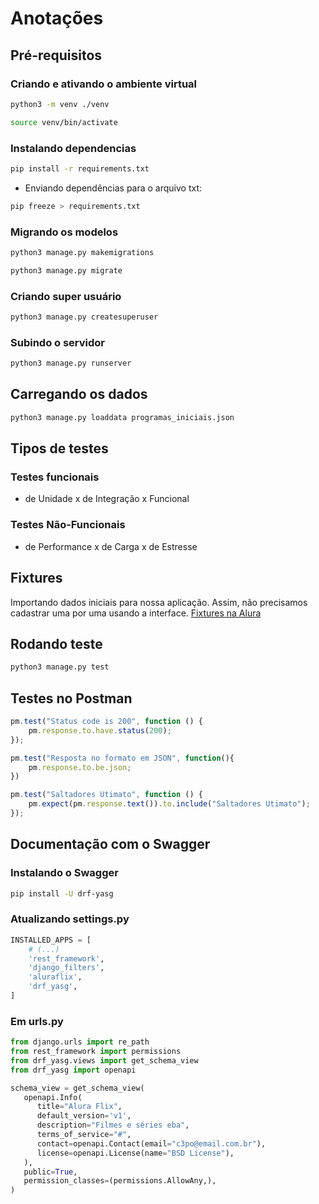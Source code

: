 # Anotações

## Pré-requisitos

### Criando e ativando o ambiente virtual

```bash
python3 -m venv ./venv
```

```bash
source venv/bin/activate
```

### Instalando dependencias

```bash
pip install -r requirements.txt
```

* Enviando dependências para o arquivo txt:

```bash
pip freeze > requirements.txt
```

### Migrando os modelos

```bash
python3 manage.py makemigrations
```

```bash
python3 manage.py migrate
```

### Criando super usuário

```bash
python3 manage.py createsuperuser
```

### Subindo o servidor

```bash
python3 manage.py runserver
```

## Carregando os dados

```bash
python3 manage.py loaddata programas_iniciais.json
```

## Tipos de testes

### Testes funcionais

* de Unidade x de Integração x Funcional

### Testes Não-Funcionais

* de Performance x de Carga x de Estresse

## Fixtures

Importando dados iniciais para nossa aplicação. Assim, não precisamos cadastrar uma por uma usando a interface. [Fixtures na Alura](https://cursos.alura.com.br/course/api-django-3-testes-documentacao/task/88509)

## Rodando teste

```python
python3 manage.py test
```

## Testes no Postman

```js
pm.test("Status code is 200", function () {
    pm.response.to.have.status(200);
});

pm.test("Resposta no formato em JSON", function(){
    pm.response.to.be.json;
})

pm.test("Saltadores Utimato", function () {
    pm.expect(pm.response.text()).to.include("Saltadores Utimato");
});
```

## Documentação com o Swagger

### Instalando o Swagger

```bash
pip install -U drf-yasg
```

### Atualizando settings.py

```python
INSTALLED_APPS = [
    # (...)
    'rest_framework',
    'django_filters',
    'aluraflix',
    'drf_yasg',
]
```

### Em urls.py

```python
from django.urls import re_path
from rest_framework import permissions
from drf_yasg.views import get_schema_view
from drf_yasg import openapi

schema_view = get_schema_view(
   openapi.Info(
      title="Alura Flix",
      default_version='v1',
      description="Filmes e séries eba",
      terms_of_service="#",
      contact=openapi.Contact(email="c3po@email.com.br"),
      license=openapi.License(name="BSD License"),
   ),
   public=True,
   permission_classes=(permissions.AllowAny,),
)

```
